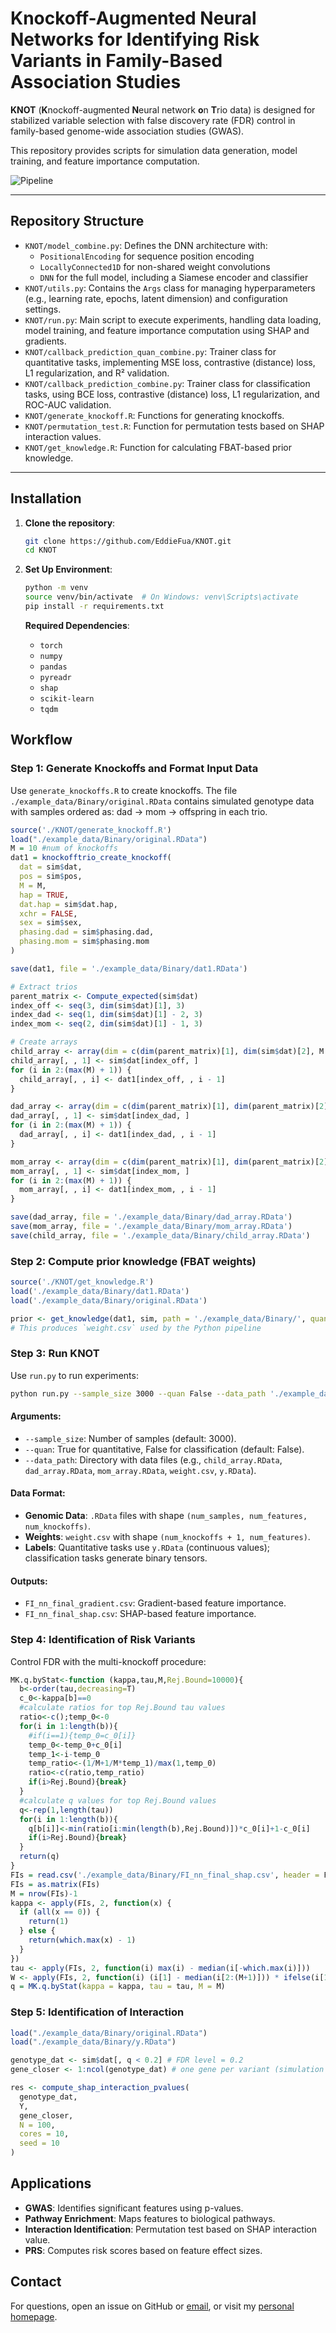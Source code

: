 # Knockoff-Augmented Neural Networks for Identifying Risk Variants in Family-Based Association Studies

**KNOT** (**K**nockoff-augmented **N**eural network **o**n **T**rio data) is designed for stabilized variable selection with false discovery rate (FDR) control in family-based genome-wide association studies (GWAS).

This repository provides scripts for simulation data generation, model training, and feature importance computation.

![Pipeline](figure/framework.jpg)

---

## Repository Structure

- `KNOT/model_combine.py`: Defines the DNN architecture with:
  - `PositionalEncoding` for sequence position encoding  
  - `LocallyConnected1D` for non-shared weight convolutions  
  - `DNN` for the full model, including a Siamese encoder and classifier  
- `KNOT/utils.py`: Contains the `Args` class for managing hyperparameters (e.g., learning rate, epochs, latent dimension) and configuration settings.  
- `KNOT/run.py`: Main script to execute experiments, handling data loading, model training, and feature importance computation using SHAP and gradients.  
- `KNOT/callback_prediction_quan_combine.py`: Trainer class for quantitative tasks, implementing MSE loss, contrastive (distance) loss, L1 regularization, and R² validation.  
- `KNOT/callback_prediction_combine.py`: Trainer class for classification tasks, using BCE loss, contrastive (distance) loss, L1 regularization, and ROC-AUC validation.  
- `KNOT/generate_knockoff.R`: Functions for generating knockoffs.  
- `KNOT/permutation_test.R`: Function for permutation tests based on SHAP interaction values.  
- `KNOT/get_knowledge.R`: Function for calculating FBAT-based prior knowledge.

---

## Installation

1. **Clone the repository**:

   ```bash
   git clone https://github.com/EddieFua/KNOT.git
   cd KNOT

2. **Set Up Environment**:

   ```bash
   python -m venv
   source venv/bin/activate  # On Windows: venv\Scripts\activate
   pip install -r requirements.txt
   ```

   **Required Dependencies**:

   - `torch`
   - `numpy`
   - `pandas`
   - `pyreadr`
   - `shap`
   - `scikit-learn`
   - `tqdm`

## Workflow

### **Step 1**: Generate Knockoffs and Format Input Data
Use `generate_knockoffs.R` to create knockoffs.
The file `./example_data/Binary/original.RData` contains simulated genotype data with samples ordered as: dad → mom → offspring in each trio.
```R
source('./KNOT/generate_knockoff.R')
load("./example_data/Binary/original.RData")
M = 10 #num of knockoffs
dat1 = knockofftrio_create_knockoff(
  dat = sim$dat,
  pos = sim$pos,
  M = M,
  hap = TRUE,
  dat.hap = sim$dat.hap,
  xchr = FALSE,
  sex = sim$sex,
  phasing.dad = sim$phasing.dad,
  phasing.mom = sim$phasing.mom
)

save(dat1, file = './example_data/Binary/dat1.RData')

# Extract trios
parent_matrix <- Compute_expected(sim$dat)
index_off <- seq(3, dim(sim$dat)[1], 3)
index_dad <- seq(1, dim(sim$dat)[1] - 2, 3)
index_mom <- seq(2, dim(sim$dat)[1] - 1, 3)

# Create arrays
child_array <- array(dim = c(dim(parent_matrix)[1], dim(sim$dat)[2], M + 1))
child_array[, , 1] <- sim$dat[index_off, ]
for (i in 2:(max(M) + 1)) {
  child_array[, , i] <- dat1[index_off, , i - 1]
}

dad_array <- array(dim = c(dim(parent_matrix)[1], dim(parent_matrix)[2], max(M) + 1))
dad_array[, , 1] <- sim$dat[index_dad, ]
for (i in 2:(max(M) + 1)) {
  dad_array[, , i] <- dat1[index_dad, , i - 1]
}

mom_array <- array(dim = c(dim(parent_matrix)[1], dim(parent_matrix)[2], max(M) + 1))
mom_array[, , 1] <- sim$dat[index_mom, ]
for (i in 2:(max(M) + 1)) {
  mom_array[, , i] <- dat1[index_mom, , i - 1]
}

save(dad_array, file = './example_data/Binary/dad_array.RData')
save(mom_array, file = './example_data/Binary/mom_array.RData')
save(child_array, file = './example_data/Binary/child_array.RData')
```

### **Step 2**: Compute prior knowledge (FBAT weights)
```R
source('./KNOT/get_knowledge.R')
load('./example_data/Binary/dat1.RData')
load('./example_data/Binary/original.RData')

prior <- get_knowledge(dat1, sim, path = './example_data/Binary/', quan = FALSE)
# This produces `weight.csv` used by the Python pipeline
```

### **Step 3**: Run KNOT

Use `run.py` to run experiments:
```bash
python run.py --sample_size 3000 --quan False --data_path './example_data/Binary/'
```

#### Arguments:

- `--sample_size`: Number of samples (default: 3000).
- `--quan`: True for quantitative, False for classification (default: False).
- `--data_path`: Directory with data files (e.g., `child_array.RData`, `dad_array.RData`, `mom_array.RData`, `weight.csv`, `y.RData`).

#### Data Format:

- **Genomic Data**: `.RData` files with shape `(num_samples, num_features, num_knockoffs)`.
- **Weights**: `weight.csv` with shape `(num_knockoffs + 1, num_features)`.
- **Labels**: Quantitative tasks use `y.RData` (continuous values); classification tasks generate binary tensors.

#### Outputs:

- `FI_nn_final_gradient.csv`: Gradient-based feature importance.
- `FI_nn_final_shap.csv`: SHAP-based feature importance.

### **Step 4**: Identification of Risk Variants
Control FDR with the multi-knockoff procedure:

```R
MK.q.byStat<-function (kappa,tau,M,Rej.Bound=10000){
  b<-order(tau,decreasing=T)
  c_0<-kappa[b]==0
  #calculate ratios for top Rej.Bound tau values
  ratio<-c();temp_0<-0
  for(i in 1:length(b)){
    #if(i==1){temp_0=c_0[i]}
    temp_0<-temp_0+c_0[i]
    temp_1<-i-temp_0
    temp_ratio<-(1/M+1/M*temp_1)/max(1,temp_0)
    ratio<-c(ratio,temp_ratio)
    if(i>Rej.Bound){break}
  }
  #calculate q values for top Rej.Bound values
  q<-rep(1,length(tau))
  for(i in 1:length(b)){
    q[b[i]]<-min(ratio[i:min(length(b),Rej.Bound)])*c_0[i]+1-c_0[i]
    if(i>Rej.Bound){break}
  }
  return(q)
}
FIs = read.csv('./example_data/Binary/FI_nn_final_shap.csv', header = F)
FIs = as.matrix(FIs)
M = nrow(FIs)-1
kappa <- apply(FIs, 2, function(x) {
  if (all(x == 0)) {
    return(1)
  } else {
    return(which.max(x) - 1)
  }
})
tau <- apply(FIs, 2, function(i) max(i) - median(i[-which.max(i)]))
W <- apply(FIs, 2, function(i) (i[1] - median(i[2:(M+1)])) * ifelse(i[1] >= max(i[2:(M+1)]), 1, 0))
q = MK.q.byStat(kappa = kappa, tau = tau, M = M)
```

### **Step 5**: Identification of Interaction


```R
load("./example_data/Binary/original.RData")
load("./example_data/Binary/y.RData")

genotype_dat <- sim$dat[, q < 0.2] # FDR level = 0.2
gene_closer <- 1:ncol(genotype_dat) # one gene per variant (simulation setting)

res <- compute_shap_interaction_pvalues(
  genotype_dat,
  Y,
  gene_closer,
  N = 100,
  cores = 10,
  seed = 10
)
```

## Applications

- **GWAS**: Identifies significant features using p-values.
- **Pathway Enrichment**: Maps features to biological pathways.
- **Interaction Identification**: Permutation test based on SHAP interaction value.
- **PRS**: Computes risk scores based on feature effect sizes.


## Contact

For questions, open an issue on GitHub or [email](yinghao.fu@my.cityu.edu.hk), or visit my [personal homepage](https://eddiefua.github.io/).
